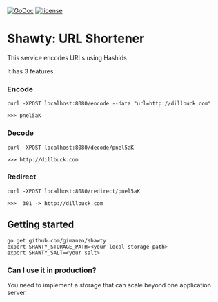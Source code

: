 [![GoDoc](https://godoc.org/github.com/gimanzo/shawty?status.svg)](http://godoc.org/github.com/gimanzo/shawty)
[![license](http://img.shields.io/badge/license-MIT-red.svg?style=flat)](https://raw.githubusercontent.com/gimanzo/shawty/master/LICENSE)

# Shawty: URL Shortener

This service encodes URLs using Hashids

It has 3 features:

### Encode
```
curl -XPOST localhost:8080/encode --data "url=http://dillbuck.com"

>>> pnel5aK

```

### Decode
```
curl -XPOST localhost:8080/decode/pnel5aK

>>> http://dillbuck.com

```

### Redirect
```
curl -XPOST localhost:8080/redirect/pnel5aK

>>>  301 -> http://dillbuck.com

```

## Getting started

```
go get github.com/gimanzo/shawty
export SHAWTY_STORAGE_PATH=<your local storage path>
export SHAWTY_SALT=<your salt>
```


### Can I use it in production?

You need to implement a storage that can scale beyond one application server.